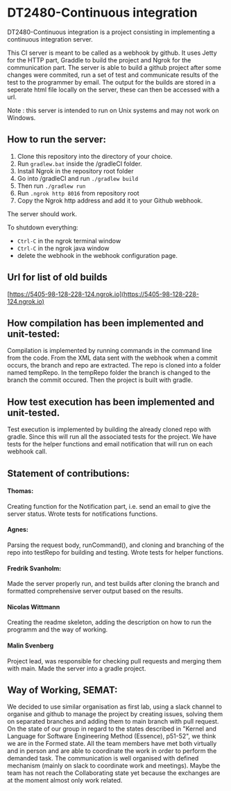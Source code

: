 # DT2480-Continuous integration

DT2480-Continuous integration is a project consisting in implementing a continuous integration server.  

This CI server is meant to be called as a webhook by github. It uses Jetty for the HTTP part, Graddle to build the project and Ngrok for the communication part. 
The server is able to build a github project after some changes were commited, run a set of test and communicate results of the test to the programmer by email. The output for the builds are stored in a seperate html file locally on the server, these can then be accessed with a url. 

Note : this server is intended to run on Unix systems and may not work on Windows.

## How to run the server:
1. Clone this repository into the directory of your choice.
2. Run `gradlew.bat` inside the /gradleCI folder.
3. Install Ngrok in the repository root folder  
4. Go into /gradleCI and run `./gradlew build`    
5. Then run `./gradlew run`
6. Run `.ngrok http 8016` from repository root
7. Copy the Ngrok http address and add it to your Github webhook.
   
The server should work.

To shutdown everything:

* `Ctrl-C` in the ngrok terminal window
* `Ctrl-C` in the ngrok java window
* delete the webhook in the webhook configuration page.

## Url for list of old builds
[https://5405-98-128-228-124.ngrok.io](https://5405-98-128-228-124.ngrok.io)

## How compilation has been implemented and unit-tested:
Compilation is implemented by running commands in the command line from the code. From the XML data sent with the webhook when a commit occurs, the branch and repo are extracted. The repo is cloned into a folder named tempRepo. In the tempRepo folder the branch is changed to the branch the commit occured. Then the project is built with gradle. 


## How test execution has been implemented and unit-tested.
Test execution is implemented by building the already cloned repo with gradle. Since this will run all the associated tests for the project. We have tests for the helper functions and email notification that will run on each webhook call.


## Statement of contributions:
#### Thomas:
Creating function for the Notification part, i.e. send an email to give the server status. Wrote tests for notifications functions.

#### Agnes:
Parsing the request body, runCommand(), and cloning and branching of the repo into testRepo for building and testing. Wrote tests for helper functions.

#### Fredrik Svanholm:
Made the server properly run, and test builds after cloning the branch and formatted comprehensive server output based on the results.

#### Nicolas Wittmann
Creating the readme skeleton, adding the description on how to run the programm and the way of working.

#### Malin Svenberg
Project lead, was responsible for checking pull requests and merging them with main. Made the server into a gradle project. 

## Way of Working, SEMAT:

We decided to use similar organisation as first lab, using a slack channel to organise and github to manage the project by creating issues, solving them on separated branches and adding them to main branch with pull request. 
On the state of our group in regard to the states described in "Kernel and Language for Software Engineering Method (Essence), p51-52", we think we are in the Formed state. All the team members have met both virtually and in person and are able to coordinate the work in order to perform the demanded task. The communication is well organised with defined mechanism (mainly on slack to coordinate work and meetings). Maybe the team has not reach the Collaborating state yet because the exchanges are at the moment almost only work related.
